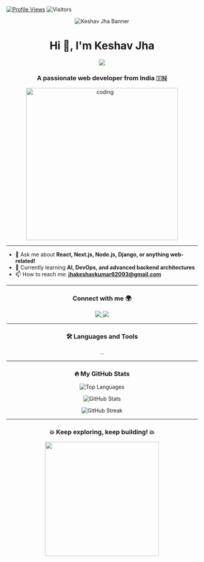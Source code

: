 <!-- Beautiful GitHub README for keshavjha005 -->

<!-- Badges -->
[![Profile Views](https://komarev.com/ghpvc/?username=keshavjha005&label=Profile%20views&color=0e75b6&style=flat)](https://github.com/keshavjha005)
![Visitors](https://visitor-badge.glitch.me/badge?page_id=keshavjha005.keshavjha005)

<p align="center">
  <img src="https://raw.githubusercontent.com/<keshavjha005 >/<repo>/main/assets/banner.png" alt="Keshav Jha Banner" />
</p>

<h1 align="center">Hi 👋, I'm Keshav Jha</h1>

<p align="center">
  <img src="https://readme-typing-svg.herokuapp.com/?lines=Full+Stack+Developer;Open+Source+Enthusiast;Always+Learning+New+Things&center=true&width=380&height=45&color=58A6FF&vCenter=true&size=22">
</p>

<h3 align="center">A passionate web developer from India 🇮🇳</h3>

<p align="center">
  <img src="https://user-images.githubusercontent.com/112645121/213100923-5b225bd3-b2eb-4e9f-b486-a5f2e7ea1ae9.png" alt="coding" width="400"/>
</p>

---

- 💬 Ask me about **React, Next.js, Node.js, Django, or anything web-related!**
- 🌱 Currently learning **AI, DevOps, and advanced backend architectures**
- 📫 How to reach me: **jhakeshavkumar62093@gmail.com**

---

<h3 align="center">Connect with me 🌍</h3>

<p align="center">
  <a href="https://linkedin.com/in/keshavjha005" target="blank">
    <img src="https://img.shields.io/badge/-LinkedIn-%230077B5?style=for-the-badge&logo=linkedin&logoColor=white" />
  </a>
  <a href="https://discord.gg/keshavjha#1773" target="blank">
    <img src="https://img.shields.io/badge/Discord-%237289DA.svg?style=for-the-badge&logo=discord&logoColor=white" />
  </a>
</p>

---

<h3 align="center">🛠️ Languages and Tools</h3>

<p align="center">
  <!-- Icons (React, Next, Node etc.) -->
  ...
</p>

---

<h3 align="center">🔥 My GitHub Stats</h3>

<p align="center">
  <img src="https://github-readme-stats.vercel.app/api/top-langs/?username=keshavjha005&layout=compact&theme=tokyonight" alt="Top Languages" />
</p>

<p align="center">
  <img src="https://github-readme-stats.vercel.app/api?username=keshavjha005&show_icons=true&theme=tokyonight" alt="GitHub Stats" />
</p>

<p align="center">
  <img src="https://github-readme-streak-stats.herokuapp.com/?user=keshavjha005&theme=tokyonight" alt="GitHub Streak" />
</p>

---

<h3 align="center">💥 Keep exploring, keep building! 💥</h3>

<p align="center">
  <img src="https://media.giphy.com/media/L8K62iTDkzGX6/giphy.gif" width="300">
</p>
